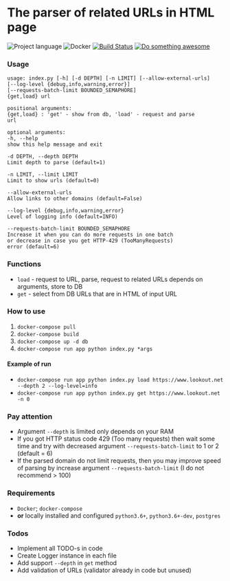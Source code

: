 # The parser of related URLs in HTML page

![Project language][badge_language]
![Docker][badge_docker]
[![Build Status][badge_build]][link_build]
[![Do something awesome][badge_use_template]][use_this_repo_template]

### Usage

```
usage: index.py [-h] [-d DEPTH] [-n LIMIT] [--allow-external-urls]
[--log-level {debug,info,warning,error}]
[--requests-batch-limit BOUNDED_SEMAPHORE]
{get,load} url

positional arguments:
{get,load} : 'get' - show from db, 'load' - request and parse
url

optional arguments:
-h, --help
show this help message and exit

-d DEPTH, --depth DEPTH
Limit depth to parse (default=1)

-n LIMIT, --limit LIMIT
Limit to show urls (default=0)

--allow-external-urls
Allow links to other domains (default=False)

--log-level {debug,info,warning,error}
Level of logging info (default=INFO)

--requests-batch-limit BOUNDED_SEMAPHORE
Increase it when you can do more requests in one batch
or decrease in case you get HTTP-429 (TooManyRequests)
error (default=6)
```

### Functions
- `load` - request to URL, parse, request to related URLs depends on arguments, store to DB
- `get` - select from DB URLs that are in HTML of input URL

### How to use
1. `docker-compose pull`
1. `docker-compose build`
1. `docker-compose up -d db`
1. `docker-compose run app python index.py *args`

#### Example of run
- `docker-compose run app python index.py load https://www.lookout.net --depth 2 --log-level=info`
- `docker-compose run app python index.py get https://www.lookout.net -n 0`

### Pay attention
- Argument `--depth` is limited only depends on your RAM
- If you got HTTP status code 429 (Too many requests) then wait some time and try with decreased argument `--requests-batch-limit` to 1 or 2 (default = 6)
- If the parsed domain do not limit requests, then you may improve speed of parsing by increase argument `--requests-batch-limit` (I do not recommend > 100) 

### Requirements
- `Docker`; `docker-compose`
- **or** locally installed and configured `python3.6+`, `python3.6+-dev`, `postgres`

### Todos
- Implement all TODO-s in code
- Create Logger instance in each file
- Add support `--depth` in `get` method
- Add validation of URLs (validator already in code but unused)

[badge_build]:https://github.com/avtocod/python-developer-test-task/workflows/CI/badge.svg
[badge_language]:https://img.shields.io/badge/python-3-yellow?longCache=true
[badge_docker]:https://img.shields.io/badge/docker-enable-blue?longCache=true
[badge_use_template]:https://img.shields.io/badge/start-this_template_using-success.svg?longCache=true
[link_build]:https://github.com/avtocod/python-developer-test-task/actions
[link_create_issue]:https://github.com/avtocod/python-developer-test-task/issues/new
[use_this_repo_template]:https://github.com/avtocod/python-developer-test-task/generate
